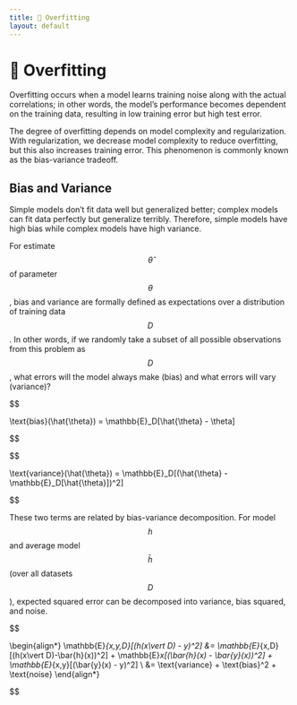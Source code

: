 ```yaml
---
title: 👕 Overfitting
layout: default
---
```


# 👕 Overfitting

Overfitting occurs when a model learns training noise along with the actual correlations; in other words, the model’s performance becomes dependent on the training data, resulting in low training error but high test error.

The degree of overfitting depends on model complexity and regularization. With regularization, we decrease model complexity to reduce overfitting, but this also increases training error. This phenomenon is commonly known as the bias-variance tradeoff.

## Bias and Variance
Simple models don’t fit data well but generalized better; complex models can fit data perfectly but generalize terribly. Therefore, simple models have high bias while complex models have high variance.

For estimate $$\hat{\theta}$$ of parameter $$\theta$$, bias and variance are formally defined as expectations over a distribution of training data $$D$$. In other words, if we randomly take a subset of all possible observations from this problem as $$D$$, what errors will the model always make (bias) and what errors will vary (variance)?

$$

 \text{bias}(\hat{\theta}) = \mathbb{E}_D[\hat{\theta} - \theta] 

$$

$$

 \text{variance}(\hat{\theta}) = \mathbb{E}_D[(\hat{\theta} - \mathbb{E}_D[\hat{\theta}])^2] 

$$

These two terms are related by bias-variance decomposition. For model $$h$$ and average model $$\bar{h}$$ (over all datasets $$D$$), expected squared error can be decomposed into variance, bias squared, and noise.

$$

 \begin{align*} \mathbb{E}_{x,y,D}[(h(x\vert D) - y)^2] &= \mathbb{E}_{x,D}[(h(x\vert D)-\bar{h}(x))^2] + \mathbb{E}_x[(\bar{h}(x) - \bar{y}(x))^2] + \mathbb{E}_{x,y}[(\bar{y}(x) - y)^2] \\ &=  \text{variance} + \text{bias}^2 + \text{noise} \end{align*}

$$

